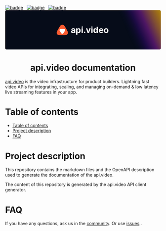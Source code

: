 [![badge](https://img.shields.io/twitter/follow/api_video?style=social)](https://twitter.com/intent/follow?screen_name=api_video)
&nbsp; [![badge](https://img.shields.io/github/stars/apivideo/api.video-documentation?style=social)](https://github.com/apivideo/api.video-documentation)
&nbsp; [![badge](https://img.shields.io/discourse/topics?server=https%3A%2F%2Fcommunity.api.video)](https://community.api.video)
![](https://github.com/apivideo/.github/blob/main/assets/apivideo_banner.png)
<h1 align="center">api.video documentation</h1>

[api.video](https://api.video) is the video infrastructure for product builders. Lightning fast
video APIs for integrating, scaling, and managing on-demand & low latency live streaming features in
your app.

# Table of contents

- [Table of contents](#table-of-contents)
- [Project description](#project-description)
- [FAQ](#faq)

# Project description

This repository contains the markdown files and the OpenAPI description used to generate the
documentation of the api.video.

The content of this repository is generated by the api.video API client generator.

# FAQ

If you have any questions, ask us in the [community](https://community.api.video). Or
use [issues](https://github.com/apivideo/api.video-documentation/issues)..
